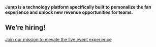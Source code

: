 **Jump is a technology platform specifically built to** **personalize the fan experience and** **unlock new revenue opportunities for teams.**

## We’re hiring!

[Join our mission to elevate the live event experience](https://apply.workable.com/jump/)

